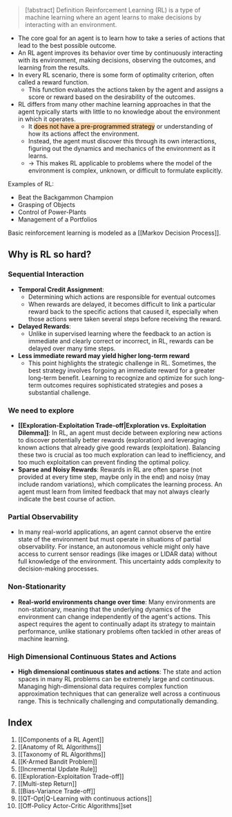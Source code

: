 > [!abstract] Definition
> Reinforcement Learning (RL) is a type of machine learning where an agent learns to make decisions by interacting with an environment. 

- The core goal for an agent is to learn how to take a series of actions that lead to the best possible outcome.
- An RL agent improves its behavior over time by continuously interacting with its environment, making decisions, observing the outcomes, and learning from the results.
- In every RL scenario, there is some form of optimality criterion, often called a reward function. 
	- This function evaluates the actions taken by the agent and assigns a score or reward based on the desirability of the outcomes.
- RL differs from many other machine learning approaches in that the agent typically starts with little to no knowledge about the environment in which it operates. 
	- It <mark style="background: #FFB86CA6;">does not have a pre-programmed strategy</mark> or understanding of how its actions affect the environment. 
	- Instead, the agent must discover this through its own interactions, figuring out the dynamics and mechanics of the environment as it learns. 
	- -> This makes RL applicable to problems where the model of the environment is complex, unknown, or difficult to formulate explicitly.

Examples of RL:
- Beat the Backgammon Champion
- Grasping of Objects
-  Control of Power-Plants
- Management of a Portfolios

Basic reinforcement learning is modeled as a [[Markov Decision Process]].

## Why is RL so hard?
### Sequential Interaction
- **Temporal Credit Assignment**: 
	- Determining which actions are responsible for eventual outcomes 
	- When rewards are delayed, it becomes difficult to link a particular reward back to the specific actions that caused it, especially when those actions were taken several steps before receiving the reward.
- **Delayed Rewards**:
	- Unlike in supervised learning where the feedback to an action is immediate and clearly correct or incorrect, in RL, rewards can be delayed over many time steps.
- **Less immediate reward may yield higher long-term reward**
	- This point highlights the strategic challenge in RL. Sometimes, the best strategy involves forgoing an immediate reward for a greater long-term benefit. Learning to recognize and optimize for such long-term outcomes requires sophisticated strategies and poses a substantial challenge.
### We need to explore
- **[[Exploration-Exploitation Trade-off|Exploration vs. Exploitation Dilemma]]**: In RL, an agent must decide between exploring new actions to discover potentially better rewards (exploration) and leveraging known actions that already give good rewards (exploitation). Balancing these two is crucial as too much exploration can lead to inefficiency, and too much exploitation can prevent finding the optimal policy.
- **Sparse and Noisy Rewards**: Rewards in RL are often sparse (not provided at every time step, maybe only in the end) and noisy (may include random variations), which complicates the learning process. An agent must learn from limited feedback that may not always clearly indicate the best course of action.
### Partial Observability
- In many real-world applications, an agent cannot observe the entire state of the environment but must operate in situations of partial observability. For instance, an autonomous vehicle might only have access to current sensor readings (like images or LIDAR data) without full knowledge of the environment. This uncertainty adds complexity to decision-making processes.
### Non-Stationarity
- **Real-world environments change over time**: Many environments are non-stationary, meaning that the underlying dynamics of the environment can change independently of the agent's actions. This aspect requires the agent to continually adapt its strategy to maintain performance, unlike stationary problems often tackled in other areas of machine learning.
### High Dimensional Continuous States and Actions
- **High dimensional continuous states and actions**: The state and action spaces in many RL problems can be extremely large and continuous. Managing high-dimensional data requires complex function approximation techniques that can generalize well across a continuous range. This is technically challenging and computationally demanding.
## Index
1. [[Components of a RL Agent]]
2. [[Anatomy of RL Algorithms]]
3. [[Taxonomy of RL Algorithms]]
4. [[K-Armed Bandit Problem]]
5. [[Incremental Update Rule]]
6. [[Exploration-Exploitation Trade-off]]
7. [[Multi-step Return]]
8. [[Bias-Variance Trade-off]]
9. [[QT-Opt|Q-Learning with continuous actions]]
10. [[Off-Policy Actor-Critic Algorithms]]set